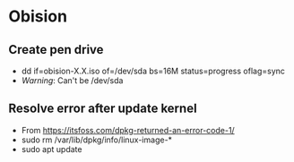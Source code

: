 # Obision

## Create pen drive
- dd if=obision-X.X.iso of=/dev/sda bs=16M status=progress oflag=sync
- *Warning*: Can't be /dev/sda

## Resolve error after update kernel 
- From https://itsfoss.com/dpkg-returned-an-error-code-1/
- sudo rm /var/lib/dpkg/info/linux-image-*
- sudo apt update
